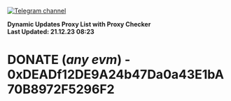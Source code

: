 [![Telegram channel](https://img.shields.io/endpoint?url=https://runkit.io/damiankrawczyk/telegram-badge/branches/master?url=https://t.me/n4z4v0d)](https://t.me/n4z4v0d) 

**Dynamic Updates Proxy List with Proxy Checker**  
**Last Updated: 21.12.23 08:23**

# DONATE (_any evm_) - 0xDEADf12DE9A24b47Da0a43E1bA70B8972F5296F2
